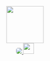 <div id="header" align="center">
  <img src="https://media.giphy.com/media/M9gbBd9nbDrOTu1Mqx/giphy.gif" width="100"/>
  <div id="infoLinks">
    <a href="https://www.google.com/">
      <img style="border-radius:5px" src="https://img.shields.io/badge/LinkedIn-blue?logo=linkedin&logoColor=white&style=for-the-badge" />
    </a>
    <a href="https://t.me/Di_yess">
      <img style="height:29px" src="https://img.shields.io/badge/Telegram-blue?logo=telegram&logoColor=white" />
    </a>
  </div>
</div>
